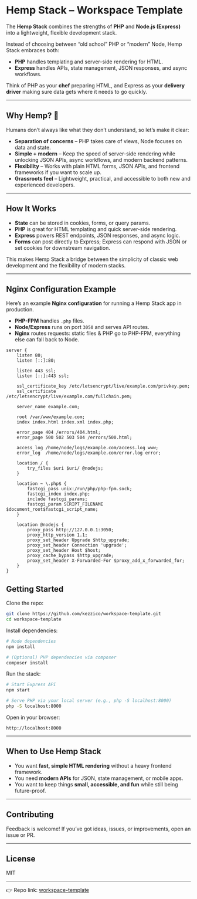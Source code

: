 # Hemp Stack – Workspace Template

The **Hemp Stack** combines the strengths of **PHP** and **Node.js (Express)** into a lightweight, flexible development stack.

Instead of choosing between “old school” PHP or “modern” Node, Hemp Stack embraces both:

* **PHP** handles templating and server-side rendering for HTML.
* **Express** handles APIs, state management, JSON responses, and async workflows.

Think of PHP as your **chef** preparing HTML, and Express as your **delivery driver** making sure data gets where it needs to go quickly.

---

## Why Hemp? 🌱

Humans don’t always like what they don’t understand, so let’s make it clear:

* **Separation of concerns** – PHP takes care of views, Node focuses on data and state.
* **Simple + modern** – Keep the speed of server-side rendering while unlocking JSON APIs, async workflows, and modern backend patterns.
* **Flexibility** – Works with plain HTML forms, JSON APIs, and frontend frameworks if you want to scale up.
* **Grassroots feel** – Lightweight, practical, and accessible to both new and experienced developers.

---

## How It Works

* **State** can be stored in cookies, forms, or query params.
* **PHP** is great for HTML templating and quick server-side rendering.
* **Express** powers REST endpoints, JSON responses, and async logic.
* **Forms** can post directly to Express; Express can respond with JSON or set cookies for downstream navigation.

This makes Hemp Stack a bridge between the simplicity of classic web development and the flexibility of modern stacks.

---

## Nginx Configuration Example

Here’s an example **Nginx configuration** for running a Hemp Stack app in production.

* **PHP-FPM** handles `.php` files.
* **Node/Express** runs on port `3050` and serves API routes.
* **Nginx** routes requests: static files & PHP go to PHP-FPM, everything else can fall back to Node.

```nginx
server {
    listen 80;
    listen [::]:80;

    listen 443 ssl;
    listen [::]:443 ssl;

    ssl_certificate_key /etc/letsencrypt/live/example.com/privkey.pem;
    ssl_certificate     /etc/letsencrypt/live/example.com/fullchain.pem;

    server_name example.com;

    root /var/www/example.com;
    index index.html index.xml index.php;

    error_page 404 /errors/404.html;
    error_page 500 502 503 504 /errors/500.html;

    access_log /home/node/logs/example.com/access.log www;
    error_log  /home/node/logs/example.com/error.log error;

    location / {
        try_files $uri $uri/ @nodejs;
    }

    location ~ \.php$ {
        fastcgi_pass unix:/run/php/php-fpm.sock;
        fastcgi_index index.php;
        include fastcgi_params;
        fastcgi_param SCRIPT_FILENAME $document_root$fastcgi_script_name;
    }

    location @nodejs {
        proxy_pass http://127.0.0.1:3050;
        proxy_http_version 1.1;
        proxy_set_header Upgrade $http_upgrade;
        proxy_set_header Connection 'upgrade';
        proxy_set_header Host $host;
        proxy_cache_bypass $http_upgrade;
        proxy_set_header X-Forwarded-For $proxy_add_x_forwarded_for;
    }
}
```

## Getting Started

Clone the repo:

```bash
git clone https://github.com/kezzico/workspace-template.git
cd workspace-template
```

Install dependencies:

```bash
# Node dependencies
npm install

# (Optional) PHP dependencies via composer
composer install
```

Run the stack:

```bash
# Start Express API
npm start

# Serve PHP via your local server (e.g., php -S localhost:8000)
php -S localhost:8000
```

Open in your browser:

```
http://localhost:8000
```

---

## When to Use Hemp Stack

* You want **fast, simple HTML rendering** without a heavy frontend framework.
* You need **modern APIs** for JSON, state management, or mobile apps.
* You want to keep things **small, accessible, and fun** while still being future-proof.

---

## Contributing

Feedback is welcome! If you’ve got ideas, issues, or improvements, open an issue or PR.

---

## License

MIT

---

👉 Repo link: [workspace-template](https://github.com/kezzico/workspace-template)
